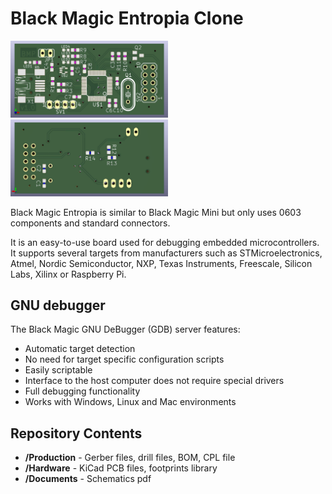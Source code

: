 Black Magic Entropia Clone
========================================

<img src="Resources\blackmagic_entropia_front.jpg"  width=50% height=50%>
<img src="Resources\blackmagic_entropia_back.jpg"  width=50% height=50%>


Black Magic Entropia is similar to Black Magic Mini but only uses 0603 components and standard connectors.

It is an easy-to-use board used for debugging embedded microcontrollers. It supports several targets from manufacturers such as STMicroelectronics, Atmel, Nordic Semiconductor, NXP, Texas Instruments, Freescale, Silicon Labs, Xilinx or Raspberry Pi.

GNU debugger
-------------------
The Black Magic GNU DeBugger (GDB) server features:
* Automatic target detection
* No need for target specific configuration scripts
* Easily scriptable
* Interface to the host computer does not require special drivers
* Full debugging functionality
* Works with Windows, Linux and Mac environments


Repository Contents
-------------------

* **/Production** - Gerber files, drill files, BOM, CPL file
* **/Hardware** - KiCad PCB files, footprints library
* **/Documents** - Schematics pdf